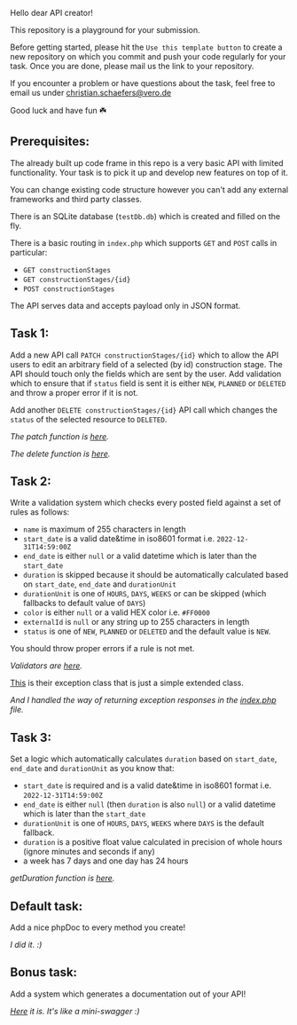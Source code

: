 Hello dear API creator!

This repository is a playground for your submission.

Before getting started, please hit the `Use this template button` to create a new repository on which you commit and push your code regularly for your task. Once you are done, please mail us the link to your repository.

If you encounter a problem or have questions about the task, feel free to email us under christian.schaefers@vero.de

Good luck and have fun ☘️

## Prerequisites:
The already built up code frame in this repo is a very basic API with limited functionality. Your task is to pick it up and develop new features on top of it.

You can change existing code structure however you can't add any external frameworks and third party classes.

There is an SQLite database (`testDb.db`) which is created and filled on the fly.

There is a basic routing in `index.php` which supports `GET` and `POST` calls in particular:
- `GET constructionStages`
- `GET constructionStages/{id}`
- `POST constructionStages`

The API serves data and accepts payload only in JSON format.

## Task 1:
Add a new API call `PATCH constructionStages/{id}` which to allow the API users to edit an arbitrary field of a selected (by id) construction stage. The API should touch only the fields which are sent by the user. Add validation which to ensure that if `status` field is sent it is either `NEW`, `PLANNED` or `DELETED` and throw a proper error if it is not.

Add another `DELETE constructionStages/{id}` API call which changes the `status` of the selected resource to `DELETED`.

_The patch function is [here](https://github.com/SiavashBamshadnia/vero-api-tasks/blob/main/classes/ConstructionStages.php#L98)._

_The delete function is [here](https://github.com/SiavashBamshadnia/vero-api-tasks/blob/main/classes/ConstructionStages.php#L159)._

## Task 2:
Write a validation system which checks every posted field against a set of rules as follows:
- `name` is maximum of 255 characters in length
- `start_date` is a valid date&time in iso8601 format i.e. `2022-12-31T14:59:00Z`
- `end_date` is either `null` or a valid datetime which is later than the `start_date`
- `duration` is skipped because it should be automatically calculated based on `start_date`, `end_date` and `durationUnit`
- `durationUnit` is one of `HOURS`, `DAYS`, `WEEKS` or can be skipped (which fallbacks to default value of `DAYS`)
- `color` is either `null` or a valid HEX color i.e. `#FF0000`
- `externalId` is `null` or any string up to 255 characters in length
- `status` is one of `NEW`, `PLANNED` or `DELETED` and the default value is `NEW`.

You should throw proper errors if a rule is not met.

_Validators are [here](https://github.com/SiavashBamshadnia/vero-api-tasks/tree/main/classes/validation)._

[This](https://github.com/SiavashBamshadnia/vero-api-tasks/blob/main/classes/exceptions/ValidationException.php) is their exception class that is just a simple extended class.

_And I handled the way of returning exception responses in the [index.php](https://github.com/SiavashBamshadnia/vero-api-tasks/blob/main/index.php) file._

## Task 3:
Set a logic which automatically calculates `duration` based on `start_date`, `end_date` and `durationUnit` as you know that:
- `start_date` is required and is a valid date&time in iso8601 format i.e. `2022-12-31T14:59:00Z`
- `end_date` is either `null` (then `duration` is also `null`) or a valid datetime which is later than the `start_date`
- `durationUnit` is one of `HOURS`, `DAYS`, `WEEKS` where `DAYS` is the default fallback.
- `duration` is a positive float value calculated in precision of whole hours (ignore minutes and seconds if any)
- a week has 7 days and one day has 24 hours

_getDuration function is [here](https://github.com/SiavashBamshadnia/vero-api-tasks/blob/main/classes/ConstructionStagesCreate.php#L34)._

## Default task:
Add a nice phpDoc to every method you create!

_I did it. :)_

## Bonus task:
Add a system which generates a documentation out of your API!

_[Here](https://github.com/SiavashBamshadnia/vero-api-tasks/blob/main/classes/ApiDocumentation.php) it is. It's like a mini-swagger :)_